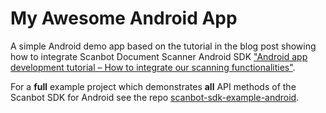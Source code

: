 # My Awesome Android App

A simple Android demo app based on the tutorial in the blog post showing how to integrate Scanbot Document Scanner Android SDK 
["Android app development tutorial – How to integrate our scanning functionalities"](https://scanbot.io/blog/android-app-development-tutorial-how-to-integrate-our-scanning-functionalities).

For a **full** example project which demonstrates **all** API methods of the Scanbot SDK for Android
see the repo [scanbot-sdk-example-android](https://github.com/doo/scanbot-sdk-example-android).

